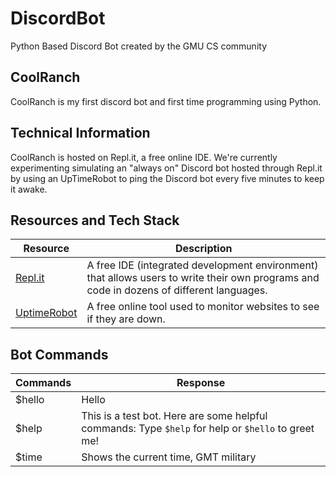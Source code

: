 # DiscordBot

Python Based Discord Bot created by the GMU CS community

## CoolRanch

CoolRanch is my first discord bot and first time programming using Python.

## Technical Information

CoolRanch is hosted on Repl.it, a free online IDE. We're currently experimenting simulating an "always on" Discord bot hosted through Repl.it by using an UpTimeRobot to ping the Discord bot every five minutes to keep it awake.

## Resources and Tech Stack

| Resource                                | Description                                                                                                                              |
| --------------------------------------- | ---------------------------------------------------------------------------------------------------------------------------------------- |
| [Repl.it](https://replit.com/)          | A free IDE (integrated development environment) that allows users to write their own programs and code in dozens of different languages. |
| [UptimeRobot](https://uptimerobot.com/) | A free online tool used to monitor websites to see if they are down.                                                                     |

## Bot Commands

| Commands | Response |
| -------- | -------- |
|$hello|Hello|
|$help|This is a test bot. Here are some helpful commands: Type `$help` for help or `$hello` to greet me!|
|$time|Shows the current time, GMT military|
